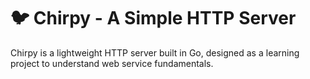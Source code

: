# 🐦 Chirpy - A Simple HTTP Server

Chirpy is a lightweight HTTP server built in Go, designed as a learning project to understand web service fundamentals.
